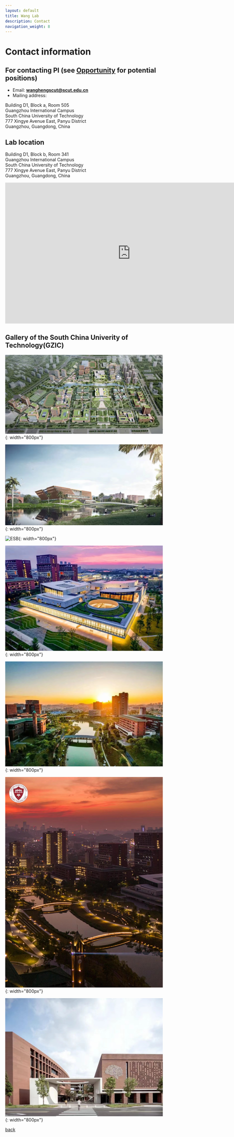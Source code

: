 ```yaml
---
layout: default
title: Wang Lab
description: Contact
navigation_weight: 8
---
```

# Contact information

## For contacting PI (see [Opportunity](./opportunity) for potential positions)
* Email: **wanghengscut@scut.edu.cn**
* Mailing address: 


Building D1, Block a, Room 505  
Guangzhou International Campus  
South China University of Technology  
777 Xingye Avenue East, Panyu District  
Guangzhou, Guangdong, China  


## Lab location


Building D1, Block b, Room 341  
Guangzhou International Campus  
South China University of Technology  
777 Xingye Avenue East, Panyu District  
Guangzhou, Guangdong, China  



<iframe src="https://map.baidu.com/poi/%E5%8D%8E%E5%8D%97%E7%90%86%E5%B7%A5%E5%A4%A7%E5%AD%A6%E5%B9%BF%E5%B7%9E%E5%9B%BD%E9%99%85%E6%A0%A1%E5%8C%BA-D1B%E5%BA%A7/@12624112.86028779,2617262.7666862365,15.25z?uid=a4dce2e9847da84ecac3dbc2&info_merge=1&isBizPoi=false&ugc_type=3&ugc_ver=1&device_ratio=2&compat=1&pcevaname=pc4.1&querytype=detailConInfo&da_src=shareurl" width="800" height="450" style="border:0;" allowfullscreen="" loading="lazy" referrerpolicy="no-referrer-when-downgrade"></iframe>


## Gallery of the South China Univerity of Technology(GZIC)


![niaokan](liaokantu.jpg){: width="800px"} 

![library](library2.jpg){: width="800px"} 

![ESB](library.jpg){: width="800px"} 

![E5](E52.jpg){: width="800px"} 

![ESB](luori.jpg){: width="800px"} 

![ESB](D5.jpg){: width="800px"} 

![ESB](wu1.jpg){: width="800px"} 



 

[back](./)


